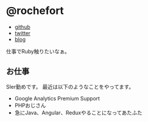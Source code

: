 # @rochefort

- [github](https://github.com/rochefort)
- [twitter](https://twitter.com/rochefort8)
- [blog](http://rochefort.hatenablog.com/)

仕事でRuby触りたいなぁ。  

## お仕事

SIer勤めです。
最近は以下のようなことをやってます。
- Google Analytics Premium Support
- PHPおじさん
- 急にJava、Angular、Reduxやることになってあたふた
